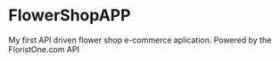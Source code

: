 # FlowerShopAPP
My first API driven flower shop e-commerce aplication. Powered by the FloristOne.com API
